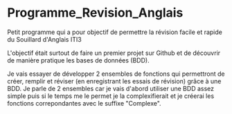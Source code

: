 # Programme_Revision_Anglais
Petit programme qui a pour objectif de permettre la révision facile et rapide du Souillard d'Anglais ITI3

L'objectif était surtout de faire un premier projet sur Github et de découvrir de manière pratique les bases de données (BDD).

Je vais essayer de développer 2 ensembles de fonctions qui permettront de créer, remplir et réviser (en enregistrant les essais de révision) grâce à une BDD.
Je parle de 2 ensembles car je vais d'abord utiliser une BDD assez simple puis si le temps me le permet je la complexifierait et je créerai les fonctions correpondantes avec le suffixe "Complexe".